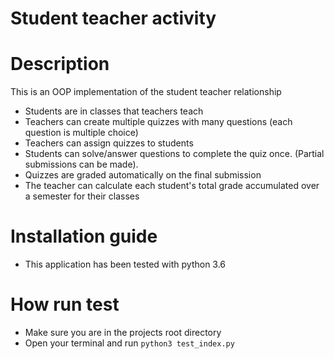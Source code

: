 # Student teacher activity
# Description
This is an OOP implementation of the student teacher relationship
* Students are in classes that teachers teach
* Teachers can create multiple quizzes with many questions (each question is multiple choice)
* Teachers can assign quizzes to students
* Students can solve/answer questions to complete the quiz
once. (Partial submissions can be made).
* Quizzes are graded automatically on the final submission
* The teacher can calculate each student's total grade accumulated over a semester
for their classes
# Installation guide
  * This application has been tested with python 3.6

# How run test
  * Make sure you are in the projects root directory
  * Open your terminal and run `python3 test_index.py `
